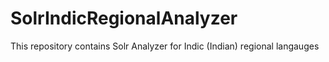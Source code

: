 SolrIndicRegionalAnalyzer
=========================

This repository contains Solr Analyzer for Indic (Indian) regional langauges